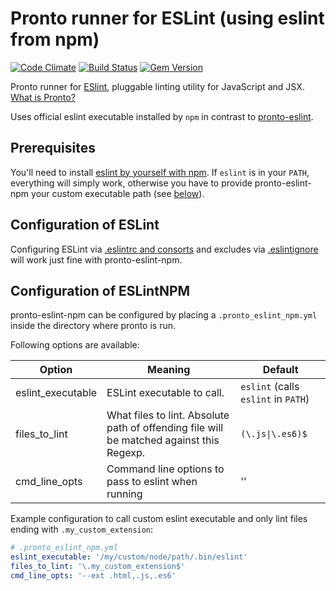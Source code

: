 # Pronto runner for ESLint (using eslint from npm)

[![Code Climate](https://codeclimate.com/github/doits/pronto-eslint_npm.svg)](https://codeclimate.com/github/doits/pronto-eslint_npm)
[![Build Status](https://travis-ci.org/doits/pronto-eslint_npm.svg?branch=master)](https://travis-ci.org/doits/pronto-eslint_npm)
[![Gem Version](https://badge.fury.io/rb/pronto-eslint_npm.svg)](http://badge.fury.io/rb/pronto-eslint_npm)

Pronto runner for [ESlint](http://eslint.org), pluggable linting utility for JavaScript and JSX. [What is Pronto?](https://github.com/mmozuras/pronto)

Uses official eslint executable installed by `npm` in contrast to [pronto-eslint][pronto-eslint].

[pronto-eslint]: https://github.com/mmozuras/pronto-eslint

## Prerequisites

You'll need to install [eslint by yourself with npm][eslint-install]. If `eslint` is in your `PATH`, everything will simply work, otherwise you have to provide pronto-eslint-npm your custom executable path (see [below](#configuration-of-eslintnpm)).

[eslint-install]: http://eslint.org/docs/user-guide/getting-started

## Configuration of ESLint

Configuring ESLint via [.eslintrc and consorts][eslintrc] and excludes via [.eslintignore][eslintignore] will work just fine with pronto-eslint-npm.

[eslintrc]: http://eslint.org/docs/user-guide/configuring#configuration-file-formats

[eslintignore]: http://eslint.org/docs/user-guide/configuring#ignoring-files-and-directories

## Configuration of ESLintNPM

pronto-eslint-npm can be configured by placing a `.pronto_eslint_npm.yml` inside the directory where pronto is run.

Following options are available:

| Option            | Meaning                                                                                  | Default                             |
| ----------------- | ---------------------------------------------------------------------------------------- | ----------------------------------- |
| eslint_executable | ESLint executable to call.                                                               | `eslint` (calls `eslint` in `PATH`) |
| files_to_lint     | What files to lint. Absolute path of offending file will be matched against this Regexp. | `(\.js\|\.es6)$`                    |
| cmd_line_opts     | Command line options to pass to eslint when running                                      | ''                                  |

Example configuration to call custom eslint executable and only lint files ending with `.my_custom_extension`:

```yaml
# .pronto_eslint_npm.yml
eslint_executable: '/my/custom/node/path/.bin/eslint'
files_to_lint: '\.my_custom_extension$'
cmd_line_opts: '--ext .html,.js,.es6'
```
